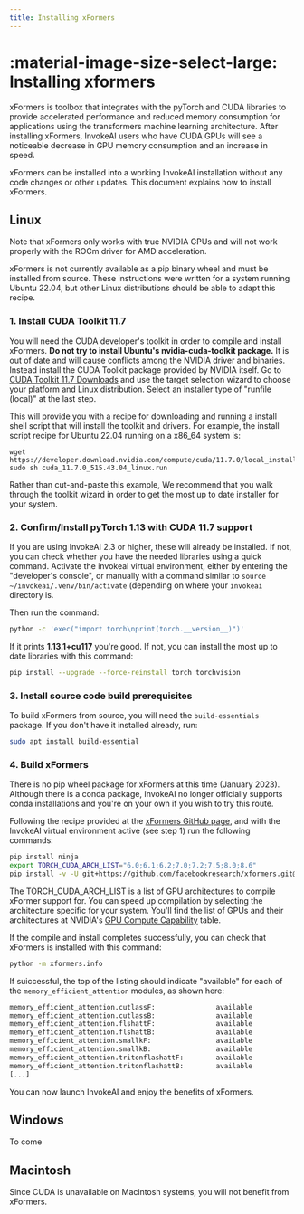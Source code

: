 ```yaml
---
title: Installing xFormers
---
```


# :material-image-size-select-large: Installing xformers

xFormers is toolbox that integrates with the pyTorch and CUDA
libraries to provide accelerated performance and reduced memory
consumption for applications using the transformers machine learning
architecture. After installing xFormers, InvokeAI users who have
CUDA GPUs will see a noticeable decrease in GPU memory consumption and
an increase in speed.

xFormers can be installed into a working InvokeAI installation without
any code changes or other updates. This document explains how to
install xFormers.

## Linux

Note that xFormers only works with true NVIDIA GPUs and will not work
properly with the ROCm driver for AMD acceleration.

xFormers is not currently available as a pip binary wheel and must be
installed from source. These instructions were written for a system
running Ubuntu 22.04, but other Linux distributions should be able to
adapt this recipe.

### 1. Install CUDA Toolkit 11.7

You will need the CUDA developer's toolkit in order to compile and
install xFormers. **Do not try to install Ubuntu's nvidia-cuda-toolkit
package.** It is out of date and will cause conflicts among the NVIDIA
driver and binaries. Instead install the CUDA Toolkit package provided
by NVIDIA itself. Go to [CUDA Toolkit 11.7
Downloads](https://developer.nvidia.com/cuda-11-7-0-download-archive)
and use the target selection wizard to choose your platform and Linux
distribution. Select an installer type of "runfile (local)" at the
last step.

This will provide you with a recipe for downloading and running a
install shell script that will install the toolkit and drivers. For
example, the install script recipe for Ubuntu 22.04 running on a
x86_64 system is:

```
wget https://developer.download.nvidia.com/compute/cuda/11.7.0/local_installers/cuda_11.7.0_515.43.04_linux.run
sudo sh cuda_11.7.0_515.43.04_linux.run
```

Rather than cut-and-paste this example, We recommend that you walk
through the toolkit wizard in order to get the most up to date
installer for your system.

### 2. Confirm/Install pyTorch 1.13 with CUDA 11.7 support

If you are using InvokeAI 2.3 or higher, these will already be
installed. If not, you can check whether you have the needed libraries
using a quick command. Activate the invokeai virtual environment,
either by entering the "developer's console", or manually with a
command similar to `source ~/invokeai/.venv/bin/activate` (depending
on where your `invokeai` directory is.

Then run the command:

```sh
python -c 'exec("import torch\nprint(torch.__version__)")'
```

If it prints __1.13.1+cu117__ you're good. If not, you can install the
most up to date libraries with this command:

```sh
pip install --upgrade --force-reinstall torch torchvision
```

### 3. Install source code build prerequisites

To build xFormers from source, you will need the `build-essentials`
package. If you don't have it installed already, run:

```sh
sudo apt install build-essential
```

### 4. Build xFormers

There is no pip wheel package for xFormers at this time (January
2023). Although there is a conda package, InvokeAI no longer
officially supports conda installations and you're on your own if you
wish to try this route.

Following the recipe provided at the [xFormers GitHub
page](https://github.com/facebookresearch/xformers), and with the
InvokeAI virtual environment active (see step 1) run the following
commands:

```sh
pip install ninja
export TORCH_CUDA_ARCH_LIST="6.0;6.1;6.2;7.0;7.2;7.5;8.0;8.6"
pip install -v -U git+https://github.com/facebookresearch/xformers.git@main#egg=xformers
```

The TORCH_CUDA_ARCH_LIST is a list of GPU architectures to compile
xFormer support for. You can speed up compilation by selecting
the architecture specific for your system. You'll find the list of
GPUs and their architectures at NVIDIA's [GPU Compute
Capability](https://developer.nvidia.com/cuda-gpus) table.

If the compile and install completes successfully, you can check that
xFormers is installed with this command:

```sh
python -m xformers.info
```

If suiccessful, the top of the listing should indicate "available" for
each of the `memory_efficient_attention` modules, as shown here:

```sh
memory_efficient_attention.cutlassF:               available
memory_efficient_attention.cutlassB:               available
memory_efficient_attention.flshattF:               available
memory_efficient_attention.flshattB:               available
memory_efficient_attention.smallkF:                available
memory_efficient_attention.smallkB:                available
memory_efficient_attention.tritonflashattF:        available
memory_efficient_attention.tritonflashattB:        available
[...]
```

You can now launch InvokeAI and enjoy the benefits of xFormers.

## Windows

To come

## Macintosh

Since CUDA is unavailable on Macintosh systems, you will not benefit
from xFormers.
